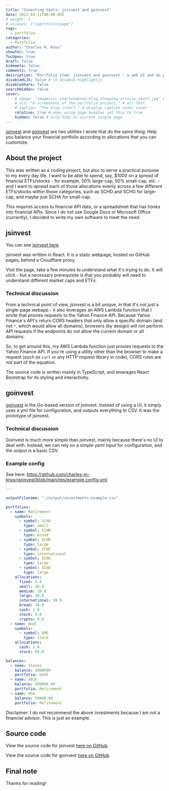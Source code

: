 ```yaml
---
title: "Investing tools: jsinvest and goinvest"
date: 2021-03-11T00:00:00Z
# weight: 1
# aliases: ["/portfolio/page"]
tags:
  - portfolio
categories:
  - Portfolio
author: "Charles M. Knox"
showToc: true
TocOpen: true
draft: false
hidemeta: false
comments: true
description: "Portfolio item: jsinvest and goinvest - a web UI and Go program to help keep balance in your portfolio on a regular basis."
disableHLJS: false # to disable highlightjs
disableShare: false
searchHidden: false
cover:
    # image: "images/sc-charlesmknox-blog_sleeping-article_short.jpg" # image path/url
    # alt: "A screenshot of the portfolio project." # alt text
    # caption: "The blog itself." # display caption under cover
    relative: true # when using page bundles set this to true
    hidden: false # only hide on current single page
---
```


[jsinvest](https://jsinvest.charlesmknox.com) and [goinvest](https://github.com/charles-m-knox/goinvest) are two utilities I wrote that do the same thing: Help you balance your financial portfolio according to allocations that you can customize.

## About the project

This was written as a coding project, but also to serve a practical purpose to my every day life. I want to be able to spend, say, $1000 on a spread of financial ETFs/stocks - for example, 50% large-cap, 50% small-cap, etc. - and I want to spread each of those allocations evenly across a few different ETFs/stocks within those categories, such as SCHD and SCHG for large-cap, and maybe just SCHA for small-cap.

This requires access to financial API data, or a spreadsheet that has hooks into financial APIs. Since I do not use Google Docs or Microsoft Office (currently), I decided to write my own software to meet the need.

## jsinvest

You can see [jsinvest here](https://jsinvest.charlesmknox.com).

jsinvest was written in React. It is a static webpage, hosted on GitHub pages, behind a Cloudflare proxy.

Visit the page, take a few minutes to understand what it's trying to do. It will click - but a necessary prerequisite is that you probably will need to understand different market caps and ETFs.

### Technical discussion

From a technical point of view, jsinvest is a bit unique, in that it's not *just* a single-page webapp - it also leverages an AWS Lambda function that I wrote that proxies requests to the Yahoo Finance API. Because Yahoo Finance's API's return CORS headers that only allow a specific domain (and not `*`, which would allow all domains), browsers (by design) will not perform API requests if the endpoints do not allow the current domain or all domains.

So, to get around this, my AWS Lambda function just proxies requests to the Yahoo Finance API. If you're using a utility other than the browser to make a request (such as `curl` or any HTTP request library in code), CORS rules are not part of the equation.

The source code is written mainly in TypeScript, and leverages React Bootstrap for its styling and interactivity.

## goinvest

[goinvest](https://github.com/charles-m-knox/goinvest) is the Go-based version of jsinvest. Instead of using a UI, it simply uses a yml file for configuration, and outputs everything to CSV. It was the prototype of jsinvest.

### Technical discussion

Goinvest is much more simple than jsinvest, mainly because there's no UI to deal with. Instead, we can rely on a simple yaml input for configuration, and the output is a basic CSV.

### Example config

See here: https://github.com/charles-m-knox/goinvest/blob/main/res/example.config.yml

```yml
---

outputFilename: "./output/investments-example.csv"

portfolios:
  - name: Retirement
    symbols:
      - symbol: SCHA
        type: small
      - symbol: SCHB
        type: broad
      - symbol: SCHD
        type: large
      - symbol: SCHF
        type: international
      - symbol: SCHG
        type: large
      - symbol: SCHX
        type: large
    allocations:
      fixed: 5.0
      small: 10.0
      medium: 10.0
      large: 10.0
      international: 10.0
      broad: 10.0
      cash: 2.0
      stock: 0.0
      crypto: 0.0
  - name: Hodl
    symbols:
      - symbol: GME
        type: stock
    allocations:
      cash: 2.0
      stock: 98.0

balances:
  - name: Stonks
    balance: 1000000
    portfolio: Hodl
  - name: 401k
    balance: 500000.00
    portfolio: Retirement
  - name: HSA
    balance: 50000.00
    portfolio: Retirement
```

Disclaimer: I do not recommend the above investments because I am not a financial advisor. This is just an example.
## Source code

View the source code for jsinvest [here on GitHub](https://github.com/charles-m-knox/jsinvest).

View the source code for goinvest [here on GitHub](https://github.com/charles-m-knox/goinvest).

## Final note

Thanks for reading!
